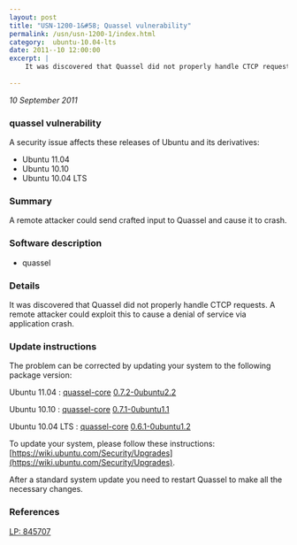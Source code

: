 ```yaml
---
layout: post
title: "USN-1200-1&#58; Quassel vulnerability"
permalink: /usn/usn-1200-1/index.html
category:  ubuntu-10.04-lts
date: 2011--10 12:00:00
excerpt: |
    It was discovered that Quassel did not properly handle CTCP requests. A remote attacker could exploit this to cause a denial of service via application crash. 
    
--- 
```

 
 

*10 September 2011*

### quassel vulnerability

A security issue affects these releases of Ubuntu and its derivatives:

* Ubuntu 11.04
* Ubuntu 10.10
* Ubuntu 10.04 LTS

### Summary

A remote attacker could send crafted input to Quassel and cause it to crash.

### Software description

* quassel 

### Details

It was discovered that Quassel did not properly handle CTCP requests. A remote attacker could exploit this to cause a denial of service via application crash. 

### Update instructions

The problem can be corrected by updating your system to the following package version:

Ubuntu 11.04
 : [quassel-core](https://launchpad.net/ubuntu/+source/quassel) <span> [0.7.2-0ubuntu2.2](https://launchpad.net/ubuntu/+source/quassel/0.7.2-0ubuntu2.2) </span> 

Ubuntu 10.10
 : [quassel-core](https://launchpad.net/ubuntu/+source/quassel) <span> [0.7.1-0ubuntu1.1](https://launchpad.net/ubuntu/+source/quassel/0.7.1-0ubuntu1.1) </span> 

Ubuntu 10.04 LTS
 : [quassel-core](https://launchpad.net/ubuntu/+source/quassel) <span> [0.6.1-0ubuntu1.2](https://launchpad.net/ubuntu/+source/quassel/0.6.1-0ubuntu1.2) </span> 

To update your system, please follow these instructions: [https://wiki.ubuntu.com/Security/Upgrades](https://wiki.ubuntu.com/Security/Upgrades).

After a standard system update you need to restart Quassel to make all the necessary changes. 

### References

 
 [LP: 845707](https://launchpad.net/bugs/845707)
 

